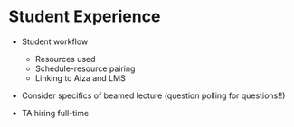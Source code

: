 # Student Experience

* Student workflow
  * Resources used
  * Schedule-resource pairing
  * Linking to Aiza and LMS
* Consider specifics of beamed lecture (question polling for questions!!)

* TA hiring full-time
